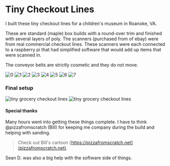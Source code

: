 # Tiny Checkout Lines
I built these tiny checkout lines for a children's museum in Roanoke, VA.


These are standard (maple) box builds with a round-over trim and finished with several layers of poly.  The scanners (purchased from of ebay) were from real commercial checkout lines.  These scanners were each connected to a raspberry pi that had simplified software that would add up items that were scanned in.

The conveyor belts are strictly cosmetic and they do not move.

![0](./assets/grocery_checkout/IMG_20170528_034722.jpg)
![1](./assets/grocery_checkout/IMG_20170528_035440.jpg)
![2](./assets/grocery_checkout/IMG_20170528_215400.jpg)
![3](./assets/grocery_checkout/IMG_20170529_070611.jpg)
![4](./assets/grocery_checkout/IMG_20170530_025735.jpg)
![5](./assets/grocery_checkout/IMG_20170530_223421.jpg)
![6](./assets/grocery_checkout/IMG_20170531_054812.jpg)
![7](./assets/grocery_checkout/IMG_20170531_073959.jpg)

### Final setup
![tiny grocery checkout lines](./assets/grocery_checkout/final.jpg)
![tiny grocery checkout lines](./assets/grocery_checkout/final2.jpg)


#### Special thanks
Many hours went into getting these things complete.
I have to think @pizzafromscratch (Bill) for keeping me company during the build and helping with sanding.  
> Check out Bill's cartoon [https://pizzafromscratch.net](pizzafromscratch.net).

Sean D. was also a big help with the software side of things.

